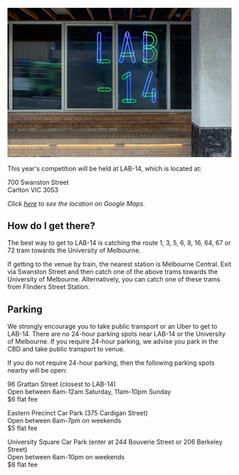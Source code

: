 ![LAB-14](../img/location-lab14-alt.jpg "LAB-14")

This year's competition will be held at LAB-14, which is located at:

700 Swanston Street  
Carlton VIC 3053

*Click [here](https://goo.gl/maps/kAvqV5o824r) to see the location on Google
Maps.*

## How do I get there?

The best way to get to LAB-14 is catching the route 1, 3, 5, 6, 8, 16, 64, 67
or 72 tram towards the University of Melbourne.

If getting to the venue by train, the nearest station is Melbourne Central.
Exit via Swanston Street and then catch one of the above trams towards
the University of Melbourne. Alternatively, you can catch one of these trams
from Flinders Street Station.

## Parking

We strongly encourage you to take public transport or an Uber to get to LAB-14.
There are no 24-hour parking spots near LAB-14 or the University of Melbourne.
If you require 24-hour parking, we advise you park in the CBD and take public
transport to venue.

If you do not require 24-hour parking, then the following parking spots nearby
will be open:

96 Grattan Street (closest to LAB-14)  
Open between 6am-12am Saturday, 11am-10pm Sunday  
$6 flat fee  

Eastern Precinct Car Park (375 Cardigan Street)  
Open between 6am-7pm on weekends  
$5 flat fee  

University Square Car Park (enter at 244 Bouverie Street or 206 Berkeley Street)  
Open between 6am-10pm on weekends  
$8 flat fee  
